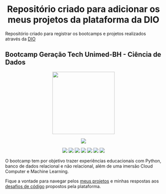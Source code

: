 <h1 align="center"> Repositório criado para adicionar os meus projetos da plataforma da DIO </h1>

Repositório criado para registrar os bootcamps e projetos realizados através da [DIO](https://www.dio.me/)

## Bootcamp Geração Tech Unimed-BH - Ciência de Dados 

<p align="center">
  <img src="https://hermes.digitalinnovation.one/tracks/342f7392-a8b5-421f-bea9-d29f1fd8aae9.png" width="200" height="200"/>
</p>
<p align="center">
  <img src="https://img.shields.io/static/v1?label=STATUS&message=CONCLUIDO&color=GREEN&style=for-the-badge"/>
</p>
<p align="center">
  <img src="https://img.shields.io/badge/python-3670A0?style=for-the-badge&logo=python&logoColor=ffdd54"/>
  <img src="https://img.shields.io/badge/jupyter-%23FA0F00.svg?style=for-the-badge&logo=jupyter&logoColor=white"/>
  <img src="https://img.shields.io/badge/mysql-%2300f.svg?style=for-the-badge&logo=mysql&logoColor=white"/>
  <img src="https://img.shields.io/badge/AWS-%23FF9900.svg?style=for-the-badge&logo=amazon-aws&logoColor=white)"/>
  <img src="https://img.shields.io/badge/Amazon%20DynamoDB-4053D6?style=for-the-badge&logo=Amazon%20DynamoDB&logoColor=white"/>
  <img src="https://img.shields.io/badge/TensorFlow-%23FF6F00.svg?style=for-the-badge&logo=TensorFlow&logoColor=white"/>
  <img src="https://img.shields.io/badge/Keras-%23D00000.svg?style=for-the-badge&logo=Keras&logoColor=white"/>

  
</p>

O bootcamp tem por objetivo trazer experiências educacionais com Python, banco de dados relacional e não relacional, além de uma imersão Cloud Computer e Machine Learning.

Fique a vontade para navegar pelos [meus projetos](https://github.com/TMKaT/DIO/tree/main/Bootcamp_Gera%C3%A7%C3%A3o_Tech_Unimed-BH_-_Ci%C3%AAncia_de_Dados/Desafios_de_projeto) e minhas respostas aos [desafios de código](https://github.com/TMKaT/DIO/tree/main/Bootcamp_Gera%C3%A7%C3%A3o_Tech_Unimed-BH_-_Ci%C3%AAncia_de_Dados/Desafios_de_codigo_py) propostos pela plataforma.
